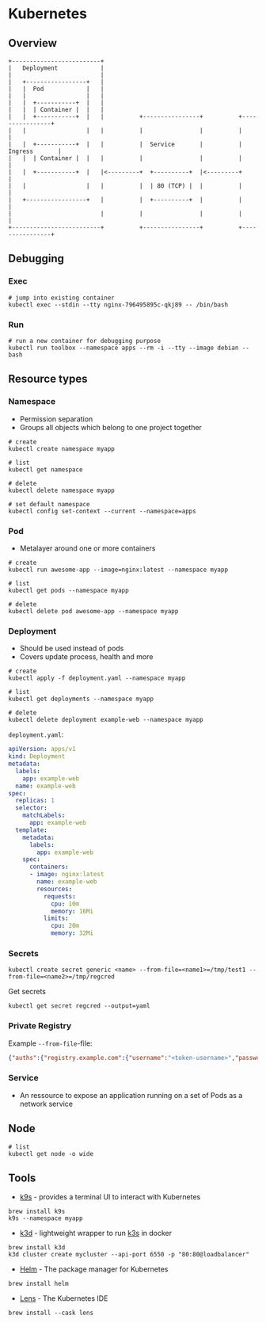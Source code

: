 # Kubernetes

## Overview

```
+-------------------------+
|   Deployment            |
|                         |
|   +-----------------+   |
|   |  Pod            |   |
|   |                 |   |
|   |  +-----------+  |   |
|   |  | Container |  |   |
|   |  +-----------+  |   |          +----------------+          +----------------+
|   |                 |   |          |                |          |                |
|   |  +-----------+  |   |          |  Service       |          |  Ingress       |
|   |  | Container |  |   |          |                |          |                |
|   |  +-----------+  |   |<---------+  +----------+  |<---------+                |
|   |                 |   |          |  | 80 (TCP) |  |          |                |
|   +-----------------+   |          |  +----------+  |          |                |
|                         |          |                |          |                |
+-------------------------+          +----------------+          +----------------+
```

## Debugging

### Exec

```shell
# jump into existing container
kubectl exec --stdin --tty nginx-796495895c-qkj89 -- /bin/bash
```

### Run

```shell
# run a new container for debugging purpose
kubectl run toolbox --namespace apps --rm -i --tty --image debian -- bash
```

## Resource types

### Namespace

* Permission separation
* Groups all objects which belong to one project together

```shell
# create
kubectl create namespace myapp

# list
kubectl get namespace

# delete
kubectl delete namespace myapp

# set default namespace
kubectl config set-context --current --namespace=apps
```

### Pod

* Metalayer around one or more containers

```shell
# create
kubectl run awesome-app --image=nginx:latest --namespace myapp

# list
kubectl get pods --namespace myapp

# delete
kubectl delete pod awesome-app --namespace myapp
```

### Deployment

* Should be used instead of pods
* Covers update process, health and more

```shell
# create
kubectl apply -f deployment.yaml --namespace myapp

# list
kubectl get deployments --namespace myapp

# delete
kubectl delete deployment example-web --namespace myapp
```

`deployment.yaml`: 

```yaml
apiVersion: apps/v1
kind: Deployment
metadata:
  labels:
    app: example-web
  name: example-web
spec:
  replicas: 1
  selector:
    matchLabels:
      app: example-web
  template:
    metadata:
      labels:
        app: example-web
    spec:
      containers:
      - image: nginx:latest
        name: example-web
        resources:
          requests:
            cpu: 10m
            memory: 16Mi
          limits:
            cpu: 20m
            memory: 32Mi
```

### Secrets

```
kubectl create secret generic <name> --from-file=<name1>=/tmp/test1 --from-file=<name2>=/tmp/regcred
```

Get secrets

```shell
kubectl get secret regcred --output=yaml
```

### Private Registry

Example `--from-file`-file:

```json
{"auths":{"registry.example.com":{"username":"<token-username>","password":"<token>","email":"<token-username>@example.com"}}}
```

### Service

* An ressource to expose an application running on a set of Pods as a network service

## Node

```shell
# list
kubectl get node -o wide
```

## Tools

* [k9s](https://github.com/derailed/k9s) - provides a terminal UI to interact with Kubernetes
```shell
brew install k9s
k9s --namespace myapp
```
* [k3d](https://github.com/rancher/k3d) - lightweight wrapper to run [k3s](https://github.com/k3s-io/k3s/blob/master/README.md) in docker
```shell
brew install k3d
k3d cluster create mycluster --api-port 6550 -p "80:80@loadbalancer"
```
* [Helm](https://helm.sh/) - The package manager for Kubernetes
```shell
brew install helm
```
* [Lens](https://k8slens.dev/) - The Kubernetes IDE
```shell
brew install --cask lens
```
